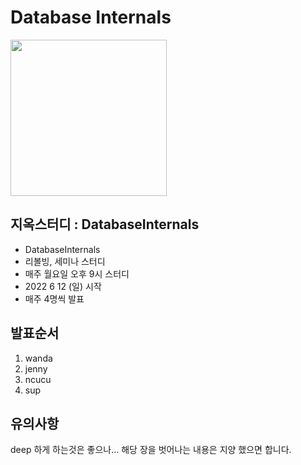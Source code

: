 # Database Internals

<img src="http://image.kyobobook.co.kr/images/book/xlarge/963/x9791161754963.jpg" width="250"/>

## 지옥스터디 : DatabaseInternals
- DatabaseInternals
- 리볼빙, 세미나 스터디
- 매주 월요일 오후 9시 스터디
- 2022 6 12 (일) 시작
- 매주 4명씩 발표

## 발표순서
1. wanda
2. jenny
3. ncucu
4. sup

## 유의사항
deep 하게 하는것은 좋으나… 해당 장을 벗어나는 내용은 지양 했으면 합니다.
